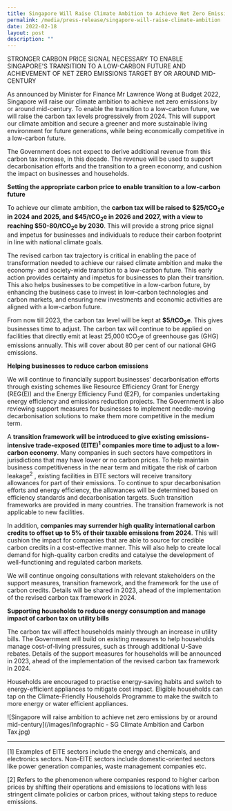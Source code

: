 ```yaml
---
title: Singapore Will Raise Climate Ambition to Achieve Net Zero Emissions By or Around Mid Century, and Revises Carbon Tax Levels from 2024
permalink: /media/press-release/singapore-will-raise-climate-ambition
date: 2022-02-18
layout: post
description: ""
---
```

STRONGER CARBON PRICE SIGNAL NECESSARY TO ENABLE SINGAPORE'S TRANSITION TO A LOW-CARBON FUTURE AND ACHIEVEMENT OF NET ZERO EMISSIONS TARGET BY OR AROUND MID-CENTURY

As announced by Minister for Finance Mr Lawrence Wong at Budget 2022, Singapore will raise our climate ambition to achieve net zero emissions by or around mid-century. To enable the transition to a low-carbon future, we will raise the carbon tax levels progressively from 2024. This will support our climate ambition and secure a greener and more sustainable living environment for future generations, while being economically competitive in a low-carbon future. 

The Government does not expect to derive additional revenue from this carbon tax increase, in this decade. The revenue will be used to support decarbonisation efforts and the transition to a green economy, and cushion the impact on businesses and households.

**Setting the appropriate carbon price to enable transition to a low-carbon future**

To achieve our climate ambition, the **carbon tax will be raised to $25/tCO<sub>2</sub>e in 2024 and 2025, and $45/tCO<sub>2</sub>e in 2026 and 2027, with a view to reaching $50-80/tCO<sub>2</sub>e by 2030**. This will provide a strong price signal and impetus for businesses and individuals to reduce their carbon footprint in line with national climate goals. 

The revised carbon tax trajectory is critical in enabling the pace of transformation needed to achieve our raised climate ambition and make the economy- and society-wide transition to a low-carbon future. This early action provides certainty and impetus for businesses to plan their transition. This also helps businesses to be competitive in a low-carbon future, by enhancing the business case to invest in low-carbon technologies and carbon markets, and ensuring new investments and economic activities are aligned with a low-carbon future. 
 
From now till 2023, the carbon tax level will be kept at **$5/tCO<sub>2</sub>e**. This gives businesses time to adjust. The carbon tax will continue to be applied on facilities that directly emit at least 25,000 tCO<sub>2</sub>e of greenhouse gas (GHG) emissions annually. This will cover about 80 per cent of our national GHG emissions.

**Helping businesses to reduce carbon emissions**

We will continue to financially support businesses’ decarbonisation efforts through existing schemes like Resource Efficiency Grant for Energy (REG(E)) and the Energy Efficiency Fund (E2F), for companies undertaking energy efficiency and emissions reduction projects. The Government is also reviewing support measures for businesses to implement needle-moving decarbonisation solutions to make them more competitive in the medium term. 

A **transition framework will be introduced to give existing emissions-intensive trade-exposed (EITE)<sup>1</sup>  companies more time to adjust to a low-carbon economy**. Many companies in such sectors have competitors in jurisdictions that may have lower or no carbon prices. To help maintain business competitiveness in the near term and mitigate the risk of carbon leakage<sup>2</sup> , existing facilities in EITE sectors will receive transitory allowances for part of their emissions. To continue to spur decarbonisation efforts and energy efficiency, the allowances will be determined based on efficiency standards and decarbonisation targets. Such transition frameworks are provided in many countries. The transition framework is not applicable to new facilities. 

In addition, **companies may surrender high quality international carbon credits to offset up to 5% of their taxable emissions from 2024**. This will cushion the impact for companies that are able to source for credible carbon credits in a cost-effective manner.  This will also help to create local demand for high-quality carbon credits and catalyse the development of well-functioning and regulated carbon markets.   

We will continue ongoing consultations with relevant stakeholders on the support measures, transition framework, and the framework for the use of carbon credits. Details will be shared in 2023, ahead of the implementation of the revised carbon tax framework in 2024.

**Supporting households to reduce energy consumption and manage impact of carbon tax on utility bills**

The carbon tax will affect households mainly through an increase in utility bills.  The Government will build on existing measures to help households manage cost-of-living pressures, such as through additional U-Save rebates. Details of the support measures for households will be announced in 2023, ahead of the implementation of the revised carbon tax framework in 2024. 

Households are encouraged to practise energy-saving habits and switch to energy-efficient appliances to mitigate cost impact. Eligible households can tap on the Climate-Friendly Households Programme to make the switch to more energy or water efficient appliances.
<br>

![Singapore will raise ambition to achieve net zero emissions by or around mid-century](/images/Infographic - SG Climate Ambition and Carbon Tax.jpg)

------
[1] Examples of EITE sectors include the energy and chemicals, and electronics sectors. Non-EITE sectors include domestic-oriented sectors like power generation companies, waste management companies etc.

[2] Refers to the phenomenon where companies respond to higher carbon prices by shifting their operations and emissions to locations with less stringent climate policies or carbon prices, without taking steps to reduce emissions.
